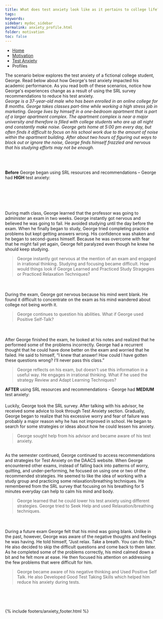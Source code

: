 ```yaml
---
title: What does test anxiety look like as it pertains to college life?
tags: 
keywords: 
sidebar: mydoc_sidebar
permalink: anxiety_profile.html
folder: motivation
toc: false
---
```


<ul class="breadcrumb">
    <li><a href="index.html">Home</a></li>
    <li><a href="motivation.html">Motivation</a></li>
    <li><a href="anxiety.html">Test Anxiety</a></li>
    <li class="active">Profiles</li>
</ul>
The scenario below explores the test anxiety of a fictional college student, George. Read below about how George's test anxiety impacted his academic performance. As you read both of these scenarios, notice how George's experiences change as a result of using the SRL survey recommendations to reduce his test anxiety. 

<div markdown="span" class="alert alert-info" role="alert"><i class="fa fa-info-circle">
George is a 37-year-old male who has been enrolled in an online college for 8 months. George takes classes part-time while working a high stress job in marketing. George lives by himself in a one-bedroom apartment that is part of a larger apartment complex. The apartment complex is near a major university and therefore is filled with college students who are up all night and constantly make noise. George gets home at 5:00 pm every day, but often finds it difficult to focus on his school work due to the amount of noise within the apartment building. After about two hours of figuring out ways to block out or ignore the noise, George finds himself frazzled and nervous that his studying efforts may not be enough.</i> 
</div>

<br>
<br>
<br>

**Before** George began using SRL resources and recommendations – George had **HIGH** test anxiety:

<div class="col-md-6" style="margin-top: 100px">
During math class, George learned that the professor was going to administer an exam in two weeks. George instantly got nervous and believed he was going to fail. He avoided studying until the day before the exam. When he finally began to study, George tried completing practice problems but kept getting answers wrong. His confidence was shaken and he began to second-guess himself. Because he was overcome with fear that he might fail yet again, George felt paralyzed even though he knew he should keep studying. 
</div><div class="col-md-6"><blockquote class="oval-thought">
George instantly got nervous at the mention of an exam and engaged in irrational thinking. Studying and focusing became difficult. How would things look if George Learned and Practiced Study Stragegies or Practiced Relaxation Techniques?
</blockquote></div>
<div class="col-md-6" style="margin-top: 50px"> <!-- Adjust the margin-top until the text displays where you want -->
During the exam, George got nervous because his mind went blank. He found it difficult to concentrate on the exam as his mind wandered about college not being worth it.
</div><div class="col-md-6"><blockquote class="oval-thought">
George continues to question his abilities. What if George used Positive Self-Talk?
</blockquote></div>
<div class="col-md-6" style="margin-top: 50px"> <!-- Adjust the margin-top until the text displays where you want -->
After George finished the exam, he looked at his notes and realized that he performed some of the problems incorrectly. George had a recurrent thought that he could have done better on the exam and worried that he failed. He said to himself, “I knew that answer! How could I have gotten these questions wrong? I’ll never pass this class.”
</div><div class="col-md-6"><blockquote class="oval-thought">
George reflects on his exam, but doesn't use this information in a useful way. He engages in irrational thinking. What if he used the strategy Review and Adapt Learning Techniques?
</blockquote></div>


**AFTER** using SRL resources and recommendations - George had **MEDIUM** test anxiety:

<div class="col-md-6" style="margin-top: 20px"> <!-- Adjust the margin-top until the text displays where you want -->
Luckily, George took the SRL survey. After talking with his advisor, he received some advice to look through Test Anxiety section. Gradually, George began to realize that his excessive worry and fear of failure was probably a major reason why he has not improved in school. He began to search for some strategies or ideas about how he could lessen his anxiety.
</div><div class="col-md-6"><blockquote class="oval-thought">
George sought help from his advisor and became aware of his test anxiety.
</blockquote></div>
 
 <div class="col-md-6" style="margin-top: 30px"> <!-- Adjust the margin-top until the text displays where you want -->
As the semester continued, George continued to access recommendations and strategies for Test Anxiety on the DAACS website. When George encountered other exams, instead of falling back into patterns of worry, quitting, and under-performing, he focused on using one or two of the recommended strategies. He seemed to like the idea of working with a study group and practicing some relaxation/breathing techniques. He remembered from the SRL survey that focusing on his breathing for 5 minutes everyday can help to calm his mind and body.
</div><div class="col-md-6"><blockquote class="oval-thought">
George learned that he could lower his test anxiety using different strategies. George tried to Seek Help and used Relaxation/breathing techniques.
</blockquote></div>
<div class="col-md-6" style="margin-top: 50px"> <!-- Adjust the margin-top until the text displays where you want -->
During a future exam George felt that his mind was going blank. Unlike in the past, however, George was aware of the negative thoughts and feelings he was having. He told himself, “Just relax. Take a breath. You can do this.” He also decided to skip the difficult questions and come back to them later. As he completed some of the problems correctly, his mind calmed down a bit and he felt more at ease. He then focused his attention on addressing the few problems that were difficult for him.
</div><div class="col-md-6"><blockquote class="oval-thought">
George became aware of his negative thinking and Used Positive Self Talk. He also Developed Good Test Taking Skills which helped him reduce his anxiety during tests.
</blockquote></div>

<br>
<br>
<br>

{% include footers/anxiety_footer.html %}





